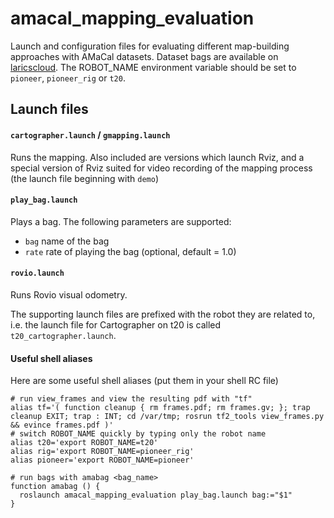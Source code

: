 # amacal_mapping_evaluation

Launch and configuration files for evaluating different map-building approaches with AMaCal datasets. Dataset bags are available on [laricscloud](http://larics.rasip.fer.hr/laricscloud/index.php/s/eklqs4x71M2ReWO). The ROBOT_NAME environment variable should be set to `pioneer`, `pioneer_rig` or `t20`.

## Launch files

#### `cartographer.launch` / `gmapping.launch`
Runs the mapping. Also included are versions which launch Rviz, and a special version of Rviz suited for video recording of the mapping process (the launch file beginning with `demo`)

#### `play_bag.launch`

Plays a bag. The following parameters are supported:

* `bag` name of the bag
* `rate` rate of playing the bag (optional, default = 1.0)

#### `rovio.launch`
Runs Rovio visual odometry.


The supporting launch files are prefixed with the robot they are related to, i.e. the launch file for Cartographer on t20 is called `t20_cartographer.launch`.


#### Useful shell aliases

Here are some useful shell aliases (put them in your shell RC file)

```
# run view_frames and view the resulting pdf with "tf"
alias tf='( function cleanup { rm frames.pdf; rm frames.gv; }; trap cleanup EXIT; trap : INT; cd /var/tmp; rosrun tf2_tools view_frames.py && evince frames.pdf )'
# switch ROBOT_NAME quickly by typing only the robot name
alias t20='export ROBOT_NAME=t20'
alias rig='export ROBOT_NAME=pioneer_rig'
alias pioneer='export ROBOT_NAME=pioneer'

# run bags with amabag <bag_name>
function amabag () {
  roslaunch amacal_mapping_evaluation play_bag.launch bag:="$1"
}
```
